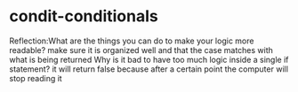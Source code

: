 # condit-conditionals

Reflection:What are the things you can do to make your logic more readable?  make sure it is organized well and that the case
matches with what is being returned
Why is it bad to have too much logic inside a single if statement? it will return false because after a certain point the computer will stop reading it
